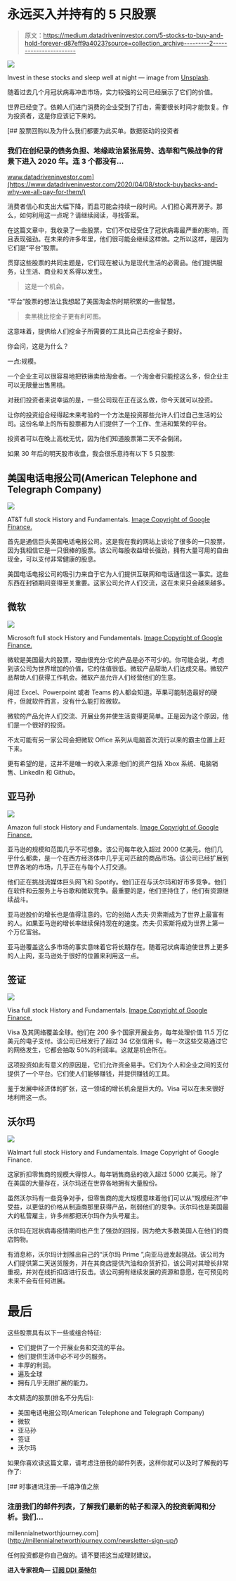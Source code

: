 # 永远买入并持有的 5 只股票

> 原文：<https://medium.datadriveninvestor.com/5-stocks-to-buy-and-hold-forever-d87eff9a4023?source=collection_archive---------2----------------------->

![](img/6c7993f218c116d7e09c6431d7ab05b1.png)

Invest in these stocks and sleep well at night — image from [Unsplash](https://unsplash.com/photos/XGC_1eH_ZGI).

随着过去几个月冠状病毒冲击市场，实力较强的公司已经展示了它们的价值。

世界已经变了。依赖人们进门消费的企业受到了打击，需要很长时间才能恢复。作为投资者，这是你应该记下来的。

[](https://www.datadriveninvestor.com/2020/04/08/stock-buybacks-and-why-we-all-pay-for-them/) [## 股票回购以及为什么我们都要为此买单。数据驱动的投资者

### 我们在创纪录的债务负担、地缘政治紧张局势、选举和气候战争的背景下进入 2020 年。连 3 个都没有…

www.datadriveninvestor.com](https://www.datadriveninvestor.com/2020/04/08/stock-buybacks-and-why-we-all-pay-for-them/) 

消费者信心和支出大幅下降，而且可能会持续一段时间。人们担心离开房子。那么，如何利用这一点呢？请继续阅读，寻找答案。

在这篇文章中，我收录了一些股票，它们不仅经受住了冠状病毒最严重的影响，而且表现强劲。在未来的许多年里，他们很可能会继续这样做。之所以这样，是因为它们是“平台”股票。

贯穿这些股票的共同主题是，它们现在被认为是现代生活的必需品。他们提供服务，让生活、商业和关系得以发生。

> 这是一个机会。

“平台”股票的想法让我想起了美国淘金热时期积累的一些智慧。

> 卖黑桃比挖金子更有利可图。

这意味着，提供给人们挖金子所需要的工具比自己去挖金子要好。

你会问，这是为什么？

一点:规模。

一个企业主可以很容易地把铁锹卖给淘金者。一个淘金者只能挖这么多，但企业主可以无限量出售黑桃。

对我们投资者来说幸运的是，一些公司现在正在这么做，你今天就可以投资。

让你的投资组合经得起未来考验的一个方法是投资那些允许人们过自己生活的公司。这份名单上的所有股票都为人们提供了一个工作、生活和繁荣的平台。

投资者可以在晚上高枕无忧，因为他们知道股票第二天不会倒闭。

如果 30 年后的明天股市收盘，我会很乐意持有以下 5 只股票:

## 美国电话电报公司(American Telephone and Telegraph Company)

![](img/6bb284eabdbc50e4a8da5e98277af00a.png)

AT&T full stock History and Fundamentals. [Image Copyright of Google Finance.](https://www.google.com/search?q=AT%26T+charts&oq=AT%26T+charts+&aqs=chrome..69i57j0l6j69i60.4594j0j4&sourceid=chrome&ie=UTF-8)

首先是通信巨头美国电话电报公司。这是我在我的网站上谈论了很多的一只股票，因为我相信它是一只很棒的股票。该公司每股收益增长强劲，拥有大量可用的自由现金，可以支付非常健康的股息。

美国电话电报公司的吸引力来自于它为人们提供互联网和电话通信这一事实。这些东西在封锁期间变得至关重要。这家公司允许人们交流，这在未来只会越来越多。

## 微软

![](img/c624c9a5eea3c83ca3baf249bb851aff.png)

Microsoft full stock History and Fundamentals. [Image Copyright of Google Finance.](https://www.google.com/search?sxsrf=ALeKk01CglC-nWtuYugSAntnNeV89UInbQ%3A1594209025752&ei=AbMFX5G-LbKO1fAPkZif8AI&q=microsoft+finance+charts&oq=microsoft+finance+charts&gs_lcp=CgZwc3ktYWIQAzIHCCMQsAIQJzoGCAAQBxAeOggIABAIEAcQHlDK1rMBWKvtswFg3O2zAWgBcAB4AoAB9weIAfkgkgEJNS4xLjYtMy4xmAEAoAEBqgEHZ3dzLXdpeg&sclient=psy-ab&ved=0ahUKEwjRwrW1y73qAhUyRxUIHRHMBy4Q4dUDCAw&uact=5)

微软是美国最大的股票，理由很充分:它的产品是必不可少的。你可能会说，考虑到该公司为世界增加的价值，它的估值很低。微软产品帮助人们达成交易。微软产品帮助人们获得工作机会。微软产品允许人们经营他们的生意。

用过 Excel、Powerpoint 或者 Teams 的人都会知道。苹果可能制造最好的硬件，但就软件而言，没有什么能打败微软。

微软的产品允许人们交流、开展业务并使生活变得更简单。正是因为这个原因，他们是一个很好的投资。

不太可能有另一家公司会把微软 Office 系列从电脑首次流行以来的霸主位置上赶下来。

更有希望的是，这并不是唯一的收入来源:他们的资产包括 Xbox 系统、电脑销售、LinkedIn 和 Github。

## 亚马孙

![](img/68b8374b816602dcbeac48b5b9f0c444.png)

Amazon full stock History and Fundamentals. [Image Copyright of Google Finance.](https://www.google.com/search?sxsrf=ALeKk01SWwwrbH-Z5YlvAL7lDBj09mH8pw%3A1594211974292&ei=hr4FX-CuEdyk1fAPnqis-AI&q=amazon+finance+charts&oq=amazon+finance+charts&gs_lcp=CgZwc3ktYWIQAzIECCMQJzoECAAQRzoHCCMQsAIQJ1DazAlYgdAJYOPRCWgAcAJ4AIABVYgBjAOSAQE2mAEAoAEBqgEHZ3dzLXdpeg&sclient=psy-ab&ved=0ahUKEwjgibKz1r3qAhVcUhUIHR4UCy8Q4dUDCAw&uact=5)

亚马逊的规模和范围几乎不可想象。该公司每年收入超过 2000 亿美元。他们几乎什么都卖，是一个在西方经济体中几乎无可匹敌的商品市场。该公司已经扩展到世界各地的市场，几乎正在与每个人打交道。

他们正在挑战流媒体巨头网飞和 Spotify。他们正在与沃尔玛和好市多竞争。他们在软件和云服务上与谷歌和微软竞争。最重要的是，他们坚持住了，他们有资源继续战斗。

亚马逊股价的增长也是值得注意的。它的创始人杰夫·贝索斯成为了世界上最富有的人。如果亚马逊的增长率继续保持现在的速度。杰夫·贝索斯将成为世界上第一个万亿富翁。

亚马逊覆盖这么多市场的事实意味着它将长期存在。随着冠状病毒迫使世界上更多的人上网，亚马逊处于很好的位置来利用这一点。

## 签证

![](img/51c34ff58b098272bf512bb77bbc2aee.png)

Visa full stock History and Fundamentals. [Image Copyright of Google Finance.](https://www.google.com/search?sxsrf=ALeKk03X6MNYJW8Zvw7fxPi9xgyEk6nvrg%3A1594212154553&ei=Or8FX9OzIaae1fAP4MaJyAU&q=Visa+finance+charts&oq=Visa+finance+charts&gs_lcp=CgZwc3ktYWIQAzIECCMQJzoECAAQR1DlimhY041oYIqTaGgAcAJ4AIABWIgBugKSAQE0mAEAoAEBqgEHZ3dzLXdpeg&sclient=psy-ab&ved=0ahUKEwjTuKyJ173qAhUmTxUIHWBjAlkQ4dUDCAw&uact=5)

Visa 及其网络覆盖全球。他们在 200 多个国家开展业务，每年处理价值 11.5 万亿美元的电子支付。该公司已经发行了超过 34 亿张信用卡。每一次这些交易通过它的网络发生，它都会抽取 50%的利润率。这就是机会所在。

这项投资如此有意义的原因是，它们允许资金易手。它们为个人和企业之间的支付提供了一个平台。它们使人们能够赚钱，并提供赚钱的工具。

鉴于发展中经济体的扩张，这一领域的增长机会是巨大的。Visa 可以在未来很好地利用这一点。

## 沃尔玛

![](img/e57285440adb8d6e25bdd52a09f9544e.png)

Walmart full stock History and Fundamentals. Image Copyright of Google Finance.

这家折扣零售商的规模大得惊人。每年销售商品的收入超过 5000 亿美元。除了在美国的大量存在，沃尔玛还在世界各地拥有大量股份。

虽然沃尔玛有一些竞争对手，但零售商的庞大规模意味着他们可以从“规模经济”中受益，以更低的价格从制造商那里获得产品，削弱他们的竞争。沃尔玛也是美国最大的私营雇主，许多州都把沃尔玛作为头号雇主。

沃尔玛在冠状病毒疫情期间也产生了强劲的回报，因为绝大多数美国人在他们的商店购物。

有消息称，沃尔玛计划推出自己的“沃尔玛 Prime ”,向亚马逊发起挑战。该公司为人们提供第二天送货服务，并在其商店提供汽油和杂货折扣，该公司对其增长非常重视，并对在线折扣店进行反击。该公司拥有继续发展的资源和意愿，在可预见的未来不会有任何进展。

# 最后

这些股票具有以下一些或组合特征:

*   它们提供了一个开展业务和交流的平台。
*   他们提供生活中必不可少的服务。
*   丰厚的利润。
*   遍及全球
*   拥有几乎无限扩展的能力。

本文精选的股票(排名不分先后):

*   美国电话电报公司(American Telephone and Telegraph Company)
*   微软
*   亚马孙
*   签证
*   沃尔玛

如果你喜欢读这篇文章，请考虑注册我的邮件列表，这样你就可以及时了解我的写作了:

 [## 时事通讯注册—千禧净值之旅

### 注册我们的邮件列表，了解我们最新的帖子和深入的投资新闻和分析。我们…

millennialnetworthjourney.com](http://millennialnetworthjourney.com/newsletter-sign-up/) 

任何投资都是你自己做的。请不要把这当成理财建议。

**进入专家视角—** [**订阅 DDI 英特尔**](https://datadriveninvestor.com/ddi-intel)